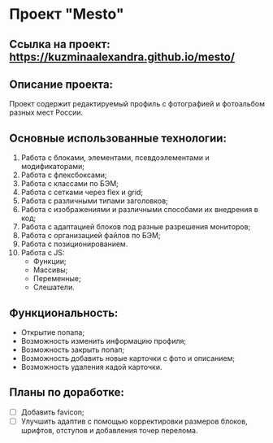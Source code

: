 # Проект "Mesto" 
## Ссылка на проект: https://kuzminaalexandra.github.io/mesto/

## Описание проекта:
Проект содержит редактируемый профиль с фотографией и фотоальбом разных мест России.

## Основные использованные технологии:
1. Работа с блоками, элементами, псевдоэлементами и модификаторами;
2. Работа с флексбоксами;
3. Работа с классами по БЭМ;
4. Работа с сетками через flex и grid;
5. Работа с различными типами заголовков;
6. Работа с изображениями и различными способами их внедрения в код;
7. Работа с адаптацией блоков под разные разрешения мониторов;
8. Работа с организацией файлов по БЭМ;
9. Работа с позиционированием.
10. Работа с JS:
    * Функции;
    * Массивы;
    * Переменные;
    * Слешатели.

## Функциональность:
* Открытие попапа;
* Возможность изменить информацию профиля;
* Возможность закрыть попап;
* Возможность добавить новые карточки с фото и описанием;
* Возможность удаления кадой карточки.


## Планы по доработке:
- [ ] Добавить favicon;
- [ ] Улучшить адаптив с помощью корректировки размеров блоков, шрифтов, отступов и добавления точер перелома.